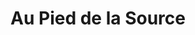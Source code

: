 ---
title: "Au Pied de la Source"
url: /montigny-les-cormeilles/au-pied-de-la-source/
shop: tabac
---